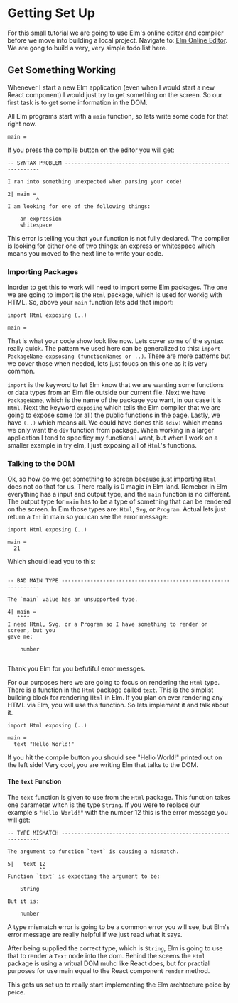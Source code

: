 # Getting Set Up

For this small tutorial we are going to use Elm's online editor and compiler before we move into building a local project. Navigate to: [Elm Online Editor](http://elm-lang.org/try). We are gong to build a very, very simple todo list here.

## Get Something Working

Whenever I start a new Elm application (even when I would start a new React component) I would just try to get something on the screen. So our first task is to get some information in the DOM.

All Elm programs start with a `main` function, so lets write some code for that right now.

```
main =

```
If you press the compile button on the editor you will get:

```
-- SYNTAX PROBLEM --------------------------------------------------------------

I ran into something unexpected when parsing your code!

2| main =
         ^
I am looking for one of the following things:

    an expression
    whitespace

```

This error is telling you that your function is not fully declared. The compiler is looking for either one of two things: an express or whitespace which means you moved to the next line to write your code.

### Importing Packages

Inorder to get this to work will need to import some Elm packages. The one we are going to import is the `Html` package, which is used for workig with HTML. So, above your `main` function lets add that import:

```
import Html exposing (..)

main =
```

That is what your code show look like now. Lets cover some of the syntax really quick.
The pattern we used here can be generalized to this: `import PackageName expsosing (functionNames or ..)`. There are more patterns but we cover those when needed, lets just foucs on this one as it is very common.

`import` is the keyword to let Elm know that we are wanting some functions or data types from an Elm file outside our current file. Next we have `PackageName`, which is the name of the package you want, in our case it is `Html`. Next the keyword `exposing` which tells the Elm compiler that we are going to expose some (or all) the public functions in the page. Lastly, we have `(..)` which means all. We could have dones this `(div)` which means we only want the `div` function from package. When working in a larger application I tend to specificy my functions I want, but when I work on a smaller example in try elm, I just exposing all of `Html`'s functions.

### Talking to the DOM

Ok, so how do we get something to screen because just importing `Html` does not do that for us. There really is 0 magic in Elm land. Remeber in Elm everything has a input and output type, and the `main` function is no different. The output type for `main` has to be a type of something that can be rendered on the screen. In Elm those types are: `Html`, `Svg`, or `Program`. Actual lets just return a `Int` in main so you can see the error message:

```
import Html exposing (..)

main =
  21
```

Which should lead you to this:

```

-- BAD MAIN TYPE ---------------------------------------------------------------

The `main` value has an unsupported type.

4| main =
   ^^^^
I need Html, Svg, or a Program so I have something to render on screen, but you
gave me:

    number


```

Thank you Elm for you befutiful error messges.

For our purposes here we are going to focus on rendering the `Html` type. There is a function in the `Html` package called `text`. This is the simplist building block for rendering `Html` in Elm. If you plan on ever rendering any HTML via Elm, you will use this function. So lets implement it and talk about it.

```
import Html exposing (..)

main =
  text "Hello World!"

```

If you hit the compile button you should see "Hello World!" printed out on the left side! Very cool, you are writing Elm that talks to the DOM.

#### The `text` Function

The `text` function is given to use from the `Html` package. This function takes one parameter witch is the type `String`. If you were to replace our example's `"Hello World!"` with the number 12 this is the error message you will get:

```
-- TYPE MISMATCH ---------------------------------------------------------------

The argument to function `text` is causing a mismatch.

5|   text 12
          ^^
Function `text` is expecting the argument to be:

    String

But it is:

    number
```

A type mismatch error is going to be a common error you will see, but Elm's error message are really helpful if we just read what it says.

After being supplied the correct type, which is `String`, Elm is going to use that to render a `Text` node into the dom. Behind the sceens the `Html` package is using a vritual DOM muhc like React does, but for practial purposes for use main equal to the React component `render` method.

This gets us set up to really start implementing the Elm archtecture peice by peice.


